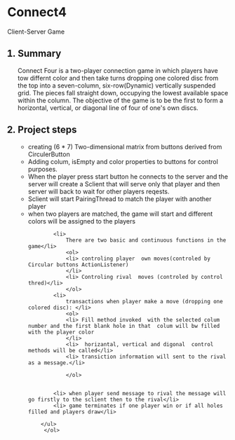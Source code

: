 
<!DOCTYPE html>
<html>
<head>
</head>
<body>
	<h1> Connect4 </h1>
	<p> Client-Server Game</p>
	<ol>
		<h2><li > Summary</li></h2>
		<p>
			Connect Four  is a two-player connection game in which  players have tow differnt color and then take turns dropping one colored disc from the top into a seven-column, six-row(Dynamic) vertically suspended grid. The pieces fall straight down, occupying the lowest available space within the column. The objective of the game is to be the first to form a horizontal, vertical, or diagonal line of four of one's own discs.
		</p>
		<h2><li > Project steps </li></h2>
		<ul> 
			<li> creating (6 * 7) Two-dimensional matrix  from buttons derived from CirculerButton </li>
			<li>  Adding  colum, isEmpty and color properties to buttons for control  purposes.</li>
			<li>  When the  player  press start  button he connects to the server and  the server will create a Sclient that will serve only  that player and then server will  back to wait for other players reqests.</li>
			<li> Sclient will start  PairingThread to match the player with another player</li>
			<li> when two players are matched, the game will start and different colors will be assigned to the players </li>

			<li> 
				There are two basic and continuous functions in the game</li>
				<ol>
				<li> controling player  own moves(controled by Circular buttons ActionListener)
				</li>
				<li> Controling rival  moves (controled by control thred)</li>
				</ol>
			<li> 
				transactions when player make a move (dropping one colored disc): </li>
				<ol>
				<li> Fill method invoked  with the selected colum number and the first blank hole in that  colum will bw filled with the player color
				</li>
				<li>  horizantal, vertical and digonal  control methods will be called</li>
				<li> transiction information will sent to the rival as a message.</li>

				</ol>
			
			
			<li> when player send message to rival the message will go firstly to the sclient then to the rival</li>
			<li> game terminates if one player win or if all holes filled and players draw</li>
			
		</ul>
		 </ol>

</body>
</html>
